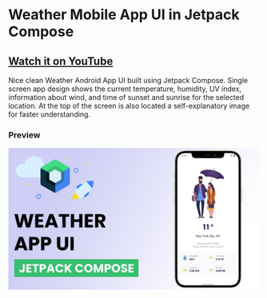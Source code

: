 # Weather Mobile App UI in Jetpack Compose

## [Watch it on YouTube](https://www.youtube.com/watch?v=NFrI5xh82Qk)

Nice clean Weather Android App UI built using Jetpack Compose. Single screen app design shows the current temperature, humidity, UV index, information about wind, and time of sunset and sunrise for the selected location. At the top of the screen is also located a self-explanatory image for faster understanding.

### Preview

![App UI](screenshots/screenshot.png)
